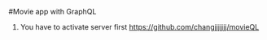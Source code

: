 #Movie app with GraphQL

1. You have to activate server first
   https://github.com/changjjjjjjj/movieQL
